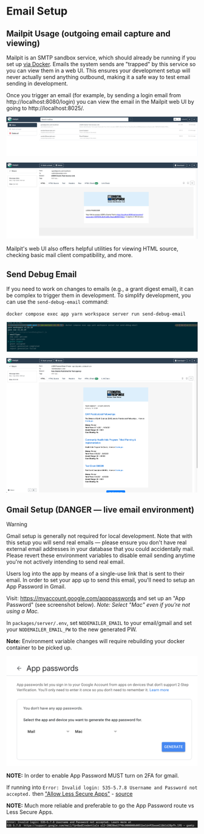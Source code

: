 # Email Setup

## Mailpit Usage (outgoing email capture and viewing)

Mailpit is an SMTP sandbox service, which should already be running if you set up [via Docker](../docker/README.md). Emails the system sends are "trapped" by this service so you can view them in a web UI. This ensures your development setup will never actually send anything outbound, making it a safe way to test email sending in development. 

Once you trigger an email (for example, by sending a login email from http://localhost:8080/login) you can view the email in the Mailpit web UI by going to http://localhost:8025/.

![Mailpit Inbox](./img/setup-email-mailpit-inbox.png)

![Mailpit Message](./img/setup-email-mailpit-message.png)

Mailpit's web UI also offers helpful utilities for viewing HTML source, checking basic mail client compatibility, and more. 

## Send Debug Email

If you need to work on changes to emails (e.g., a grant digest email), it can be complex to trigger them in development. To simplify development, you can use the `send-debug-email` command: 

`docker compose exec app yarn workspace server run send-debug-email`

![Send Debug Email Tool](./img/setup-email-send-debug-email.png)

![Debug Email Received](./img/setup-email-send-debug-received.png)

## Gmail Setup (DANGER — live email environment)

> [!WARNING]
> Gmail setup is generally not required for local development. Note that with this setup you will send real emails — please ensure you don't have real external email addresses in your database that you could accidentally mail. Please revert these environment variables to disable email sending anytime you're not actively intending to send real email.

Users log into the app by means of a single-use link that is sent to their email. In order to set your app up to send this email, you'll need to setup an App Password in Gmail.

Visit: <https://myaccount.google.com/apppasswords> and set up an "App Password" (see screenshot below). *Note: Select "Mac" even if you're not using a Mac.*

In `packages/server/.env`, set `NODEMAILER_EMAIL` to your email/gmail and set your `NODEMAILER_EMAIL_PW` to the new generated PW.

**Note:** Environment variable changes will require rebuilding your docker container to be picked up. 

![Gmail App Password screen](./img/gmail-app-password.png)

**NOTE:** In order to enable App Password MUST turn on 2FA for gmail.

If running into `Error: Invalid login: 535-5.7.8 Username and Password not accepted.` then ["Allow Less Secure Apps"](https://myaccount.google.com/lesssecureapps) - [source](https://stackoverflow.com/a/59194512)

**NOTE:** Much more reliable and preferable to go the App Password route vs Less Secure Apps.

![Email Error](./img/error-gmail.png)

